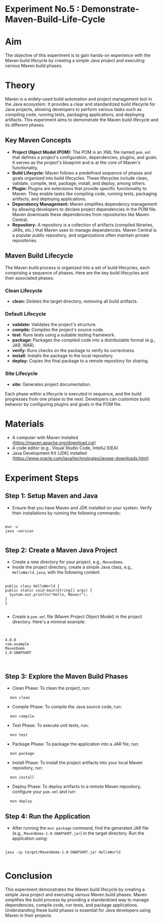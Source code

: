 # Experiment No.5 : Demonstrate-Maven-Build-Life-Cycle

<h1>Aim</h1>
<p>
  The objective of this experiment is to gain hands-on experience with the Maven build lifecycle by creating a simple Java project 
  and executing various Maven build phases.
</p>

<h1>Theory</h1>
<p>
  Maven is a widely-used build automation and project management tool in the Java ecosystem. 
  It provides a clear and standardized build lifecycle for Java projects, allowing developers to perform various tasks such as compiling code, 
  running tests, packaging applications, and deploying artifacts. This experiment aims to demonstrate the Maven build lifecycle and its different phases.
</p>

<h2>Key Maven Concepts</h2>
<ul>
  <li>
      <b>Project Object Model (POM):</b> The POM is an XML file named <code>pom.xml</code> that defines a project's configuration, dependencies, plugins, and goals. 
      It serves as the project's blueprint and is at the core of Maven's functionality.
  </li>
  <li>
      <b>Build Lifecycle:</b> Maven follows a predefined sequence of phases and goals organized into build lifecycles. 
      These lifecycles include clean, validate, compile, test, package, install, and deploy, among others.
  </li>
  <li>
      <b>Plugin:</b> Plugins are extensions that provide specific functionality to Maven. 
      They enable tasks like compiling code, running tests, packaging artifacts, and deploying applications.
  </li>
  <li>
      <b>Dependency Management:</b> Maven simplifies dependency management by allowing developers to declare project dependencies in the POM file. 
      Maven downloads these dependencies from repositories like Maven Central.
  </li>
  <li>
      <b>Repository:</b> A repository is a collection of artifacts (compiled libraries, JARs, etc.) that Maven uses to manage dependencies. 
      Maven Central is a popular public repository, and organizations often maintain private repositories.
  </li>
</ul>

<h2>Maven Build Lifecycle</h2>
<p>
  The Maven build process is organized into a set of build lifecycles, each comprising a sequence of phases. 
  Here are the key build lifecycles and their associated phases:
</p>
<h3>Clean Lifecycle</h3>
<ul>
  <li><b>clean:</b> Deletes the target directory, removing all build artifacts.</li>
</ul>
<h3>Default Lifecycle</h3>
<ul>
  <li><b>validate:</b> Validates the project's structure.</li>
  <li><b>compile:</b> Compiles the project's source code.</li>
  <li><b>test:</b> Runs tests using a suitable testing framework.</li>
  <li><b>package:</b> Packages the compiled code into a distributable format (e.g., JAR, WAR).</li>
  <li><b>verify:</b> Runs checks on the package to verify its correctness.</li>
  <li><b>install:</b> Installs the package to the local repository.</li>
  <li><b>deploy:</b> Copies the final package to a remote repository for sharing.</li>
</ul>
<h3>Site Lifecycle</h3>
<ul>
  <li><b>site:</b> Generates project documentation.</li>
</ul>
<p>
  Each phase within a lifecycle is executed in sequence, and the build progresses from one phase to the next. 
  Developers can customize build behavior by configuring plugins and goals in the POM file.
</p>

<h1>Materials</h1>
<ul>
  <li>A computer with Maven installed (<a href="https://maven.apache.org/download.cgi">https://maven.apache.org/download.cgi</a>)</li>
  <li>A code editor (e.g., Visual Studio Code, IntelliJ IDEA)</li>
  <li>Java Development Kit (JDK) installed (<a href="https://www.oracle.com/java/technologies/javase-downloads.html">https://www.oracle.com/java/technologies/javase-downloads.html</a>)</li>
</ul>

<h1>Experiment Steps</h1>
<h2>Step 1: Setup Maven and Java</h2>
<ul>
  <li>Ensure that you have Maven and JDK installed on your system. Verify their installations by running the following commands:</li>
</ul>
<pre>
  <code>
mvn -v
java -version
  </code>
</pre>

<h2>Step 2: Create a Maven Java Project</h2>
<ul>
  <li>Create a new directory for your project, e.g., <code>MavenDemo</code>.</li>
  <li>Inside the project directory, create a simple Java class, e.g., <code>HelloWorld.java</code>, with the following content:</li>
</ul>
<pre>
  <code>
public class HelloWorld {
public static void main(String[] args) {
  System.out.println("Hello, Maven!");
}
}
  </code>
</pre>
<ul>
  <li>Create a <code>pom.xml</code> file (Maven Project Object Model) in the project directory. Here's a minimal example:</li>
</ul>
<pre>
  <code>
<project xmlns="http://maven.apache.org/POM/4.0.0" xmlns:xsi="http://www.w3.org/2001/XMLSchema-instance"
xsi:schemaLocation="http://maven.apache.org/POM/4.0.0 http://maven.apache.org/xsd/maven-4.0.0.xsd">
<modelVersion>4.0.0</modelVersion>
<groupId>com.example</groupId>
<artifactId>MavenDemo</artifactId>
<version>1.0-SNAPSHOT</version>
</project>
  </code>
</pre>

<h2>Step 3: Explore the Maven Build Phases</h2>
<ul>
  <li>Clean Phase: To clean the project, run:</li>
</ul>
<pre>
  <code>mvn clean</code>
</pre>
<ul>
  <li>Compile Phase: To compile the Java source code, run:</li>
</ul>
<pre>
  <code>mvn compile</code>
</pre>
<ul>
  <li>Test Phase: To execute unit tests, run:</li>
</ul>
<pre>
  <code>mvn test</code>
</pre>
<ul>
  <li>Package Phase: To package the application into a JAR file, run:</li>
</ul>
<pre>
  <code>mvn package</code>
</pre>
<ul>
  <li>Install Phase: To install the project artifacts into your local Maven repository, run:</li>
</ul>
<pre>
  <code>mvn install</code>
</pre>
<ul>
  <li>Deploy Phase: To deploy artifacts to a remote Maven repository, configure your <code>pom.xml</code> and run:</li>
</ul>
<pre>
  <code>mvn deploy</code>
</pre>

<h2>Step 4: Run the Application</h2>
<ul>
  <li>After running the <code>mvn package</code> command, find the generated JAR file (e.g., <code>MavenDemo-1.0-SNAPSHOT.jar</code>) in the target directory. Run the application using:</li>
</ul>
<pre>
  <code>
java -cp target/MavenDemo-1.0-SNAPSHOT.jar HelloWorld
  </code>
</pre>

<h1>Conclusion</h1>
<p>
  This experiment demonstrates the Maven build lifecycle by creating a simple Java project and executing various Maven build phases. 
  Maven simplifies the build process by providing a standardized way to manage dependencies, compile code, run tests, and package applications. 
  Understanding these build phases is essential for Java developers using Maven in their projects.
</p>

